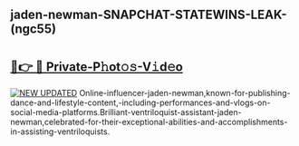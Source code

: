 ## jaden-newman-SNAPCHAT-STATEWINS-LEAK-(ngc55)


# <h2><a href="https://mediaupload.pro?-20M">🔗👉 🔴 Private-P𝚑ot𝚘𝚜-V𝚒d𝚎o</a></h2>

[![NEW UPDATED](https://i.imgur.com/0qMVB7G.gif)](https://mediaupload.pro?-20M)
Online-influencer-jaden-newman,known-for-publishing-dance-and-lifestyle-content,-including-performances-and-vlogs-on-social-media-platforms.Brilliant-ventriloquist-assistant-jaden-newman,celebrated-for-their-exceptional-abilities-and-accomplishments-in-assisting-ventriloquists.  